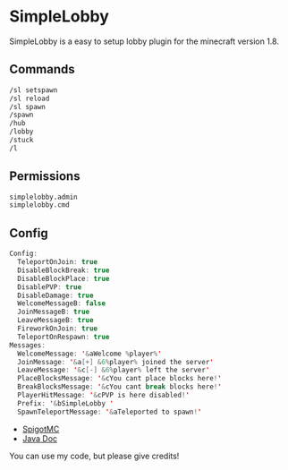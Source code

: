# SimpleLobby

SimpleLobby is a easy to setup lobby plugin for the minecraft version 1.8.


## Commands

```xml
/sl setspawn
/sl reload
/sl spawn
/spawn
/hub
/lobby
/stuck
/l
```

## Permissions

```xml
simplelobby.admin
simplelobby.cmd
```

## Config

```java
Config:
  TeleportOnJoin: true
  DisableBlockBreak: true
  DisableBlockPlace: true
  DisablePVP: true
  DisableDamage: true
  WelcomeMessageB: false
  JoinMessageB: true
  LeaveMessageB: true
  FireworkOnJoin: true
  TeleportOnRespawn: true
Messages:
  WelcomeMessage: '&aWelcome %player%'
  JoinMessage: '&a[+] &6%player% joined the server'
  LeaveMessage: '&c[-] &6%player% left the server'
  PlaceBlocksMessage: '&cYou cant place blocks here!'
  BreakBlocksMessage: '&cYou cant break blocks here!'
  PlayerHitMessage: '&cPVP is here disabled!'
  Prefix: '&bSimpleLobby '
  SpawnTeleportMessage: '&aTeleported to spawn!'
```
 

- [SpigotMC](https://www.spigotmc.org/resources/simplelobby-1-8-x.105614/)
- [Java Doc](https://cozy-faun-fb7369.netlify.app)

You can use my code, but please give credits!
